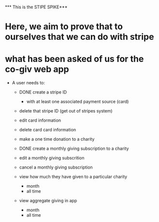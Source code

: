 *** This is the STIPE SPIKE***

# Here, we aim to prove that to ourselves that we can do with stripe
# what has been asked of us for the co-giv web app

- A user needs to:
    - DONE create a stripe ID 
        - with at least one associated payment source (card)
    - delete that stripe ID (get out of stripes system)
    - edit card information
    - delete card card information

    - make a one time donation to a charity

    - DONE create a monthly giving subscription to a charity
    - edit a monthly giving subscrition
    - cancel a monthly giving subscription

    - view how much they have given to a particular charity
        - month
        - all time
    - view aggregate giving in app
        - month
        - all time


